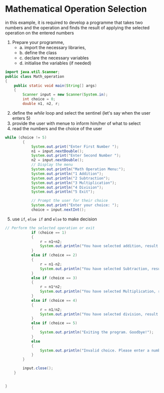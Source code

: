 # Mathematical Operation Selection
in this example, it is required to develop a programme that takes two numbers and the operation and finds the result of applying the selected operation on the entered numbers
1. Prepare your programme, 
    - a. import the necessary libraries, 
    - b. define the class
    - c. declare the necessary variables
    - d. initialise the variables (if needed)

```java
import java.util.Scanner;
public class Math_operation 
{
    public static void main(String[] args) 
    {
        Scanner input = new Scanner(System.in);
        int choice = 0;
        double n1, n2, r;
```
2. define the *while* loop and select the sentinel (let's say when the user enters 5)
3. provide the user with menue to inform him/her of what to select
4. read the numbers and the choice of the user

```java
while (choice != 5) 
        {
            System.out.print("Enter First Number ");
            n1 = input.nextDouble();
            System.out.print("Enter Second Number ");
            n2 = input.nextDouble();
            // Display the menu
            System.out.println("Math Operation Menu:");
            System.out.println("1 Addition");
            System.out.println("2 Subtraction");
            System.out.println("3 Multiplication");
            System.out.println("4 Division");
            System.out.println("5 Exit");

            // Prompt the user for their choice
            System.out.print("Enter your choice: ");
            choice = input.nextInt();
```

5. use `if`, `else if` and `else` to make decision 

```java
// Perform the selected operation or exit
            if (choice == 1) 
            {
                r = n1+n2;
                System.out.println("You have selected addition, result is: "+r);
            } 
            else if (choice == 2) 
            {
                r = n1-n2;
                System.out.println("You have selected Subtraction, result is: "+r);            
            } 
            else if (choice == 3) 
            {
                r = n1*n2;
                System.out.println("You have selected Multiplication, result is: "+r);
            } 
            else if (choice == 4) 
            {
                r = n1/n2;
                System.out.println("You have selected division, result is: "+r);
            } 
            else if (choice == 5) 
            {
                System.out.println("Exiting the program. Goodbye!");
            } 
            else 
            {
                System.out.println("Invalid choice. Please enter a number between 1 and 5.");
            }
        }

        input.close();
    }

    
}
```